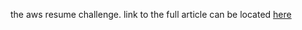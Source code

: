 the aws resume challenge. link to the full article can be located [here](https://dev.to/audu97/aws-resume-challenge-using-pulumi-golang-aws-s3-and-aws-cloudfront-3005)
